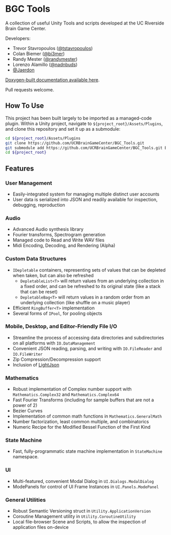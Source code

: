 # BGC Tools

A collection of useful Unity Tools and scripts developed at the UC Riverside Brain Game Center.

Developers:

- Trevor Stavropoulos ([@tstavropoulos](https://github.com/tstavropoulos))
- Colan Biemer ([@bi3mer](https://github.com/bi3mer))
- Randy Mester ([@randymester](https://github.com/randymester))
- Lorenzo Alamillo ([@nadnbuds](https://github.com/nadnbuds))
- [@Jaerdon](https://github.com/Jaerdon)

[Doxygen-built documentation available here](
https://ucrbraingamecenter.github.io/documentation/namespaces.html).

Pull requests welcome.

## How To Use

This project has been built largely to be imported as a managed-code plugin.  Within a Unity project, navigate to `${project_root}/Assets/Plugins`, and clone this repository and set it up as a submodule:

```sh
cd ${project_root}/Assets/Plugins
git clone https://github.com/UCRBrainGameCenter/BGC_Tools.git
git submodule add https://github.com/UCRBrainGameCenter/BGC_Tools.git BGC_Tools
cd ${project_root}
```

## Features

### User Management

- Easily-integrated system for managing multiple distinct user accounts
- User data is serialized into JSON and readily available for inspection, debugging, reproduction

### Audio

- Advanced Audio synthesis library
- Fourier transforms, Spectrogram generation
- Managed code to Read and Write WAV files
- Midi Encoding, Decoding, and Rendering (Alpha)

### Custom Data Structures

- `IDepletable` containers, representing sets of values that can be depleted when taken, but can also be refreshed
  - `DepletableList<T>` will return values from an underlying collection in a fixed order, and can be refreshed to its original state (like a stack that can be reset)
  - `DepletableBag<T>` will return values in a random order from an underlying collection (like shuffle on a music player)
- Efficient `RingBuffer<T>` implementation
- Several forms of `IPool`, for pooling objects

### Mobile, Desktop, and Editor-Friendly File I/O

- Streamline the process of accessing data directories and subdirectories on all platforms with `IO.DataManagement`
- Convenient JSON reading, parsing, and writing with `IO.FileReader` and `IO.FileWriter`
- Zip Compression/Decompression support
- Inclusion of [LightJson](https://github.com/MarcosLopezC/LightJson)

### Mathematics

- Robust implementation of Complex number support with `Mathematics.Complex32` and `Mathematics.Complex64`
- Fast Fourier Transforms (including for sample buffers that are not a power of 2)
- Bezier Curves
- Implementation of common math functions in `Mathematics.GeneralMath`
- Number factorization, least common multiple, and combinatorics
- Numeric Recipe for the Modified Bessel Function of the First Kind

### State Machine

- Fast, fully-programmatic state machine implementation in `StateMachine` namespace.

### UI

- Multi-featured, convenient Modal Dialog in `UI.Dialogs.ModalDialog`
- ModePanels for control of UI Frame Instances in `UI.Panels.ModePanel`

### General Utilities

- Robust Semantic Versioning struct in `Utility.ApplicationVersion`
- Coroutine Management utility in `Utility.CoroutineUtility`
- Local file-browser Scene and Scripts, to allow the inspection of application files on-device
